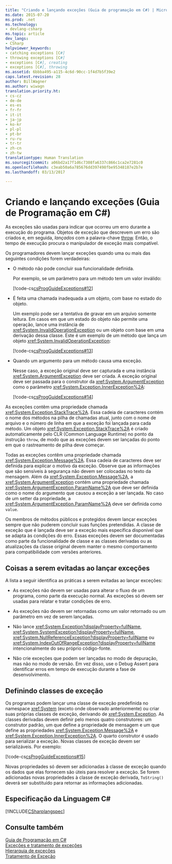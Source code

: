 ```yaml
---
title: "Criando e lançando exceções (Guia de programação em C#) | Microsoft Docs"
ms.date: 2015-07-20
ms.prod: .net
ms.technology:
- devlang-csharp
ms.topic: article
dev_langs:
- CSharp
helpviewer_keywords:
- catching exceptions [C#]
- throwing exceptions [C#]
- exceptions [C#], creating
- exceptions [C#], throwing
ms.assetid: 6bbba495-a115-4c6d-90cc-1f4d7b5f39e2
caps.latest.revision: 28
author: BillWagner
ms.author: wiwagn
translation.priority.ht:
- cs-cz
- de-de
- es-es
- fr-fr
- it-it
- ja-jp
- ko-kr
- pl-pl
- pt-br
- ru-ru
- tr-tr
- zh-cn
- zh-tw
translationtype: Human Translation
ms.sourcegitcommit: a06bd2a17f1d6c7308fa6337c866c1ca2e7281c0
ms.openlocfilehash: c3eab50a6a785676dd397498fbe95348187e2b7e
ms.lasthandoff: 03/13/2017

---
```

# <a name="creating-and-throwing-exceptions-c-programming-guide"></a>Criando e lançando exceções (Guia de Programação em C#)
As exceções são usadas para indicar que ocorreu um erro durante a execução do programa. Objetos de exceção que descrevem um erro são criados e, em seguida, *lançados* com a palavra-chave [throw](../../../csharp/language-reference/keywords/throw.md). Então, o tempo de execução procura o manipulador de exceção mais compatível.  
  
 Os programadores devem lançar exceções quando uma ou mais das seguintes condições forem verdadeiras:  
  
-   O método não pode concluir sua funcionalidade definida.  
  
     Por exemplo, se um parâmetro para um método tem um valor inválido:  
  
     [!code-cs[csProgGuideExceptions#12](../../../csharp/programming-guide/exceptions/codesnippet/CSharp/creating-and-throwing-exceptions_1.cs)]  
  
-   É feita uma chamada inadequada a um objeto, com base no estado do objeto.  
  
     Um exemplo pode ser a tentativa de gravar em um arquivo somente leitura. Em casos em que um estado do objeto não permite uma operação, lance uma instância de <xref:System.InvalidOperationException> ou um objeto com base em uma derivação dessa classe. Este é um exemplo de um método que lança um objeto <xref:System.InvalidOperationException>:  
  
     [!code-cs[csProgGuideExceptions#13](../../../csharp/programming-guide/exceptions/codesnippet/CSharp/creating-and-throwing-exceptions_2.cs)]  
  
-   Quando um argumento para um método causa uma exceção.  
  
     Nesse caso, a exceção original deve ser capturada e uma instância <xref:System.ArgumentException> deve ser criada. A exceção original deve ser passada para o construtor da <xref:System.ArgumentException> como o parâmetro <xref:System.Exception.InnerException%2A>:  
  
     [!code-cs[csProgGuideExceptions#14](../../../csharp/programming-guide/exceptions/codesnippet/CSharp/creating-and-throwing-exceptions_3.cs)]  
  
 As exceções contêm uma propriedade chamada <xref:System.Exception.StackTrace%2A>. Essa cadeia de caracteres contém o nome dos métodos na pilha de chamadas atual, junto com o nome de arquivo e o número de linha em que a exceção foi lançada para cada método. Um objeto <xref:System.Exception.StackTrace%2A> é criado automaticamente pelo CLR (Common Language Runtime) no ponto da instrução `throw`, de modo que as exceções devem ser lançadas do ponto em que o rastreamento de pilha deve começar.  
  
 Todas as exceções contêm uma propriedade chamada <xref:System.Exception.Message%2A>. Essa cadeia de caracteres deve ser definida para explicar o motivo da exceção. Observe que as informações que são sensíveis à segurança não devem ser colocadas no texto da mensagem. Além da <xref:System.Exception.Message%2A>, a <xref:System.ArgumentException> contém uma propriedade chamada <xref:System.ArgumentException.ParamName%2A> que deve ser definida como o nome do argumento que causou a exceção a ser lançada. No caso de um setter da propriedade, a <xref:System.ArgumentException.ParamName%2A> deve ser definida como `value`.  
  
 Os membros de métodos públicos e protegidos devem lançar exceções sempre que não puderem concluir suas funções pretendidas. A classe de exceção que é lançada deve ser a exceção mais específica disponível que se adapta às condições do erro. Essas exceções devem ser documentadas como parte da funcionalidade de classe e as classes derivadas ou as atualizações da classe original devem manter o mesmo comportamento para compatibilidade com versões anteriores.  
  
## <a name="things-to-avoid-when-throwing-exceptions"></a>Coisas a serem evitadas ao lançar exceções  
 A lista a seguir identifica as práticas a serem evitadas ao lançar exceções:  
  
-   As exceções não devem ser usadas para alterar o fluxo de um programa, como parte da execução normal. As exceções só devem ser usadas para relatar e tratar condições de erro.  
  
-   As exceções não devem ser retornadas como um valor retornado ou um parâmetro em vez de serem lançadas.  
  
-   Não lance <xref:System.Exception?displayProperty=fullName>, <xref:System.SystemException?displayProperty=fullName>, <xref:System.NullReferenceException?displayProperty=fullName> ou <xref:System.IndexOutOfRangeException?displayProperty=fullName> intencionalmente do seu próprio código-fonte.  
  
-   Não crie exceções que podem ser lançadas no modo de depuração, mas não no modo de versão. Em vez disso, use o Debug Assert para identificar erros em tempo de execução durante a fase de desenvolvimento.  
  
## <a name="defining-exception-classes"></a>Definindo classes de exceção  
 Os programas podem lançar uma classe de exceção predefinida no namespace <xref:System> (exceto onde observado anteriormente) ou criar suas próprias classes de exceção, derivando de <xref:System.Exception>. As classes derivadas devem definir pelo menos quatro construtores: um construtor padrão, um que define a propriedade de mensagem e um que define as propriedades <xref:System.Exception.Message%2A> e <xref:System.Exception.InnerException%2A>. O quarto construtor é usado para serializar a exceção. Novas classes de exceção devem ser serializáveis. Por exemplo:  
  
 [!code-cs[csProgGuideExceptions#15](../../../csharp/programming-guide/exceptions/codesnippet/CSharp/creating-and-throwing-exceptions_4.cs)]  
  
 Novas propriedades só devem ser adicionadas à classe de exceção quando os dados que elas fornecem são úteis para resolver a exceção. Se forem adicionadas novas propriedades à classe de exceção derivada, `ToString()` deverá ser substituído para retornar as informações adicionadas.  
  
## <a name="c-language-specification"></a>Especificação da Linguagem C#  
 [!INCLUDE[CSharplangspec](../../../csharp/language-reference/keywords/includes/csharplangspec_md.md)]  
  
## <a name="see-also"></a>Consulte também  
 [Guia de Programação em C#](../../../csharp/programming-guide/index.md)   
 [Exceções e tratamento de exceções](../../../csharp/programming-guide/exceptions/index.md)   
 [Hierarquia de exceções](http://msdn.microsoft.com/library/f7d68675-be06-40fb-a555-05f0c5a6f66b)   
 [Tratamento de Exceção](../../../csharp/programming-guide/exceptions/exception-handling.md)
